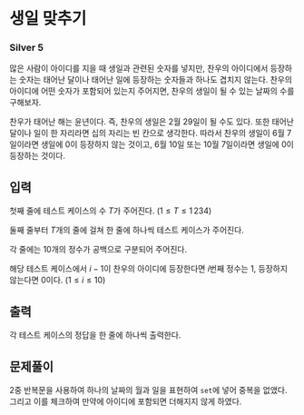 # 생일 맞추기

### Silver 5

많은 사람이 아이디를 지을 때 생일과 관련된 숫자를 넣지만, 찬우의 아이디에서 등장하는 숫자는 태어난 달이나 태어난 일에 등장하는 숫자들과 하나도 겹치지 않는다. 찬우의 아이디에 어떤 숫자가 포함되어 있는지 주어지면, 찬우의 생일이 될 수 있는 날짜의 수를 구해보자.

찬우가 태어난 해는 윤년이다. 즉, 찬우의 생일은 
$2$월 
$29$일이 될 수도 있다. 또한 태어난 달이나 일이 한 자리라면 십의 자리는 빈 칸으로 생각한다. 따라서 찬우의 생일이 
$6$월 
$7$일이라면 생일에 
$0$이 등장하지 않는 것이고, 
$6$월 
$10$일 또는 
$10$월 
$7$일이라면 생일에 
$0$이 등장하는 것이다.

## 입력
첫째 줄에 테스트 케이스의 수 
$T$가 주어진다. 
$(1 \leq T \leq 1\,234)$ 

둘째 줄부터 
$T$개의 줄에 걸쳐 한 줄에 하나씩 테스트 케이스가 주어진다.

각 줄에는 
$10$개의 정수가 공백으로 구분되어 주어진다.

해당 테스트 케이스에서 
$i-1$이 찬우의 아이디에 등장한다면 
$i$번째 정수는 
$1$, 등장하지 않는다면 
$0$이다. 
$(1 \leq i \leq 10)$ 

## 출력
각 테스트 케이스의 정답을 한 줄에 하나씩 출력한다.

## 문제풀이
2중 반복문을 사용하여 하나의 날짜의 월과 일을 표현하여  `set`에 넣어 중복을 없앴다.  
그리고 이를 체크하여 만약에 아이디에 포함되면 더해지지 않게 하였다.